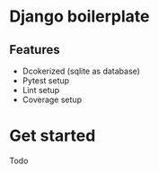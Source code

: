 # Django boilerplate

## Features

- Dcokerized (sqlite as database)
- Pytest setup
- Lint setup
- Coverage setup

# Get started

Todo
